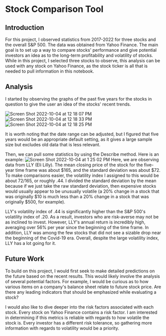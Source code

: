 # Stock Comparison Tool

## Introduction
For this project, I observed statistics from 2017-2022 for three stocks and the overall S&P 500. The data was obtained from Yahoo Finance. The main goal is to set up a way to compare stocks' performance and give potential investors an idea as to the long-term profitability and volatility of stocks. While in this project, I selected three stocks to observe, this analysis can be used with any stock on Yahoo Finance, as the stock ticker is all that is needed to pull information in this notebook.


## Analysis
I started by observing the graphs of the past five years for the stocks in question to give the user an idea of the stocks' recent trends.

![Screen Shot 2022-10-04 at 12 18 07 PM](https://user-images.githubusercontent.com/29186496/193872242-30dc1c14-2ade-40f3-9eeb-639f7fb7ac7d.png)
![Screen Shot 2022-10-04 at 12 18 33 PM](https://user-images.githubusercontent.com/29186496/193872255-8566cd31-9c98-49f2-9d39-6183503c0054.png)
![Screen Shot 2022-10-04 at 12 18 25 PM](https://user-images.githubusercontent.com/29186496/193872267-142b4d46-fff4-4739-8515-6a5ee11ce512.png)

It is worth noting that the date range can be adjusted, but I figured that five years would be an appropriate default setting, as it gives a large sample size but excludes old data that is less relevant.

Then, we can pull some statistics by using the Describe method. Here is an example:
![Screen Shot 2022-10-04 at 1 25 02 PM](https://user-images.githubusercontent.com/29186496/193885775-d2e61609-872e-45a5-bac9-68da0d4af918.png)
Here, we are observing data from LLY (Eli Lilly). The mean closing price of the stock for the five-year time frame was about $165, and the standard deviation was about $72. To make comparisons easier, the volatility index I assigned to this would be about 72/165, or roughly .44. I divided the standard deviation by the mean because if we just take the raw standard deviation, then expensive stocks would usually appear to be unusually volatile (a 20% change in a stock that was originally $10 is much less than a 20% change in a stock that was originally $500, for example).

LLY's volatility index of .44 is significantly higher than the S&P 500's volatility index of .20. As a result, investors who are risk-averse may not be as inclined to invest. However, LLY's annual return is incredibly high, averaging over 56% per year since the beginning of the time frame. In addition, LLY was among the few stocks that did not see a sizable drop near the beginning of the Covid-19 era. Overall, despite the large volatility index, LLY has a lot going for it.


## Future Work
To build on this project, I would first seek to make detailed predictions on the future based on the recent results. This would likely involve the analysis of several potential factors. For example, I would be curious as to how various items on a company's balance sheet relate to future stock price. Are there any leading indicators that should be emphasized while evaluating a stock?

I would also like to dive deeper into the risk factors associated with each stock. Every stock on Yahoo Finance contains a risk factor. I am interested in determining if this metrics is reliable with regards to how volatile the stock is. Every investor has a different risk tolerance, so gathering more information with regards to volatility would be a priority.

